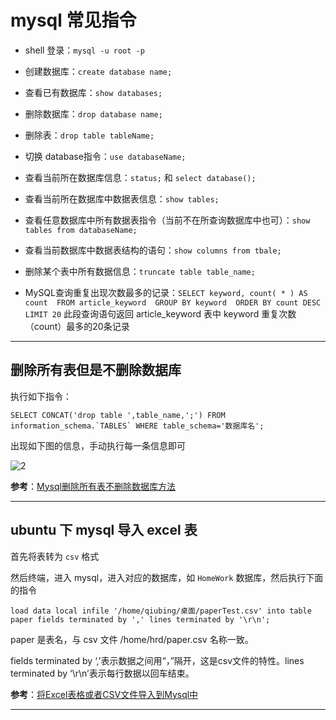 # mysql 常见指令

- shell 登录：`mysql -u root -p`

- 创建数据库：`create database name;`

- 查看已有数据库：`show databases;`

- 删除数据库：`drop database name;`

- 删除表：`drop table tableName;`

- 切换 database指令：`use databaseName;`

- 查看当前所在数据库信息：`status;` 和 `select database();`

- 查看当前所在数据库中数据表信息：`show tables;`

- 查看任意数据库中所有数据表指令（当前不在所查询数据库中也可）：`show tables from databaseName;`

- 查看当前数据库中数据表结构的语句：`show columns from tbale;`

- 删除某个表中所有数据信息：`truncate table table_name;`

- MySQL查询重复出现次数最多的记录：`SELECT keyword, count( * ) AS count  FROM article_keyword  GROUP BY keyword  ORDER BY count DESC  LIMIT 20`
    此段查询语句返回 article_keyword 表中 keyword 重复次数（count）最多的20条记录

---

## 删除所有表但是不删除数据库

执行如下指令：

```mysql
SELECT CONCAT('drop table ',table_name,';') FROM information_schema.`TABLES` WHERE table_schema='数据库名';
```

出现如下图的信息，手动执行每一条信息即可

![2](http://ww1.sinaimg.cn/large/006alGmrly1g2t27tb3iej30x809tteq.jpg)

**参考**：[Mysql删除所有表不删除数据库方法](https://blog.csdn.net/zenson_g/article/details/49205919)

---

## ubuntu 下 mysql 导入 excel 表

首先将表转为 `csv` 格式

然后终端，进入 mysql，进入对应的数据库，如 `HomeWork` 数据库，然后执行下面的指令

`load data local infile '/home/qiubing/桌面/paperTest.csv' into table paper fields terminated by ',' lines terminated by '\r\n';`

paper 是表名，与 csv 文件 /home/hrd/paper.csv 名称一致。

fields terminated by ‘,’表示数据之间用“，”隔开，这是csv文件的特性。lines terminated by ‘\r\n’表示每行数据以回车结束。

**参考**：[将Excel表格或者CSV文件导入到Mysql中](http://www.linuxdiyf.com/linux/29149.html)

---
